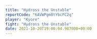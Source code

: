 ```yaml
---
title: "Hydross the Unstable"
reportCode: "6AVWPgm8tYbcFC2q"
player: "Kyore"
fight: "Hydross the Unstable"
date: 2021-10-20T19:00:04.987000+00:00
---
```

